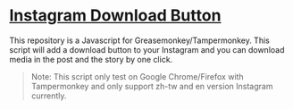 # [Instagram Download Button](https://github.com/y252328/Instagram_Download_Button)
This repository is a Javascript for Greasemonkey/Tampermonkey. This script will add a download button to your Instagram and you can download media in the post and the story  by one click.

> Note: This script only test on Google Chrome/Firefox with Tampermonkey and only support zh-tw and en version Instagram currently.